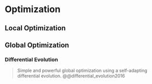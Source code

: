 # Optimization

## Local Optimization

## Global Optimization
### Differential Evolution
> Simple and powerful global optimization using a self-adapting differential evolution.
> @@differential_evolution2016
